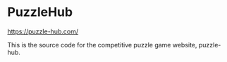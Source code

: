 # PuzzleHub

https://puzzle-hub.com/

This is the source code for the competitive puzzle game website, puzzle-hub.
